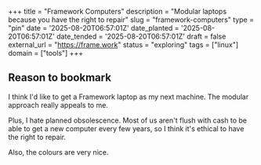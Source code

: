 +++
title = "Framework Computers"
description = "Modular laptops because you have the right to repair"
slug = "framework-computers"
type = "pin"
date = '2025-08-20T06:57:01Z'
date_planted = '2025-08-20T06:57:01Z'
date_tended = '2025-08-20T06:57:01Z'
draft = false
external_url = "https://frame.work"
status = "exploring"
tags = ["linux"]
domain = ["tools"]
+++

## Reason to bookmark

I think I'd like to get a Framework laptop as my next machine. The modular approach really appeals to me.

Plus, I hate planned obsolescence. Most of us aren't flush with cash to be able to get a new computer every few years, so I think it's ethical to have the right to repair.

Also, the colours are very nice.
